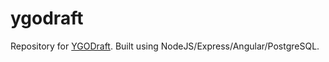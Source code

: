 # ygodraft

Repository for  [YGODraft](https://ygodraft.net). Built using NodeJS/Express/Angular/PostgreSQL.

